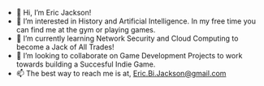 - 👋 Hi, I’m Eric Jackson!
- 👀 I’m interested in History and Artificial Intelligence. In my free time you can find me at the gym or playing games.
- 🌱 I’m currently learning Network Security and Cloud Computing to become a Jack of All Trades! 
- 💞️ I’m looking to collaborate on Game Development Projects to work towards building a Succesful Indie Game. 
- 📫 The best way to reach me is at, Eric.Bi.Jackson@gmail.com

<!---
EricxJackson/EricxJackson is a ✨ special ✨ repository because its `README.md` (this file) appears on your GitHub profile.
You can click the Preview link to take a look at your changes.
--->
